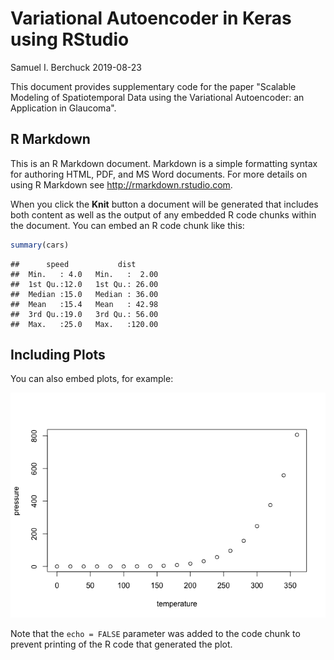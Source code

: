 Variational Autoencoder in Keras using RStudio
================
Samuel I. Berchuck
2019-08-23

This document provides supplementary code for the paper "Scalable Modeling of Spatiotemporal Data using the Variational Autoencoder: an Application in Glaucoma".

R Markdown
----------

This is an R Markdown document. Markdown is a simple formatting syntax for authoring HTML, PDF, and MS Word documents. For more details on using R Markdown see <http://rmarkdown.rstudio.com>.

When you click the **Knit** button a document will be generated that includes both content as well as the output of any embedded R code chunks within the document. You can embed an R code chunk like this:

``` r
summary(cars)
```

    ##      speed           dist       
    ##  Min.   : 4.0   Min.   :  2.00  
    ##  1st Qu.:12.0   1st Qu.: 26.00  
    ##  Median :15.0   Median : 36.00  
    ##  Mean   :15.4   Mean   : 42.98  
    ##  3rd Qu.:19.0   3rd Qu.: 56.00  
    ##  Max.   :25.0   Max.   :120.00

Including Plots
---------------

You can also embed plots, for example:

![](vaeST_files/figure-markdown_github/pressure-1.png)

Note that the `echo = FALSE` parameter was added to the code chunk to prevent printing of the R code that generated the plot.
